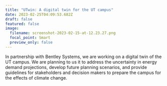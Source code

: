 ```yaml
---
title: "UTwin: A digital twin for the UT campus"
date: 2023-02-25T04:09:53.682Z
draft: false
featured: false
image:
  filename: screenshot-2023-02-15-at-12.23.27.png
  focal_point: Smart
  preview_only: false
---
```

In partnership with Bentley Systems, we are working on a digital twin of the UT campus. We are planning to us it to address the uncertainty in energy demand projections, develop future planning scenarios, and provide guidelines for stakeholders and decision makers to prepare the campus for the effects of climate change.